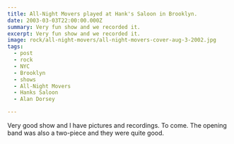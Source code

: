 ```yaml
---
title: All-Night Movers played at Hank's Saloon in Brooklyn.
date: 2003-03-03T22:00:00.000Z
summary: Very fun show and we recorded it.
excerpt: Very fun show and we recorded it.
image: rock/all-night-movers/all-night-movers-cover-aug-3-2002.jpg
tags:
  - post
  - rock
  - NYC
  - Brooklyn
  - shows
  - All-Night Movers
  - Hanks Saloon
  - Alan Dorsey

---
```


Very good show and I have pictures and recordings. To come. The opening band was also a two-piece and they were quite good.

